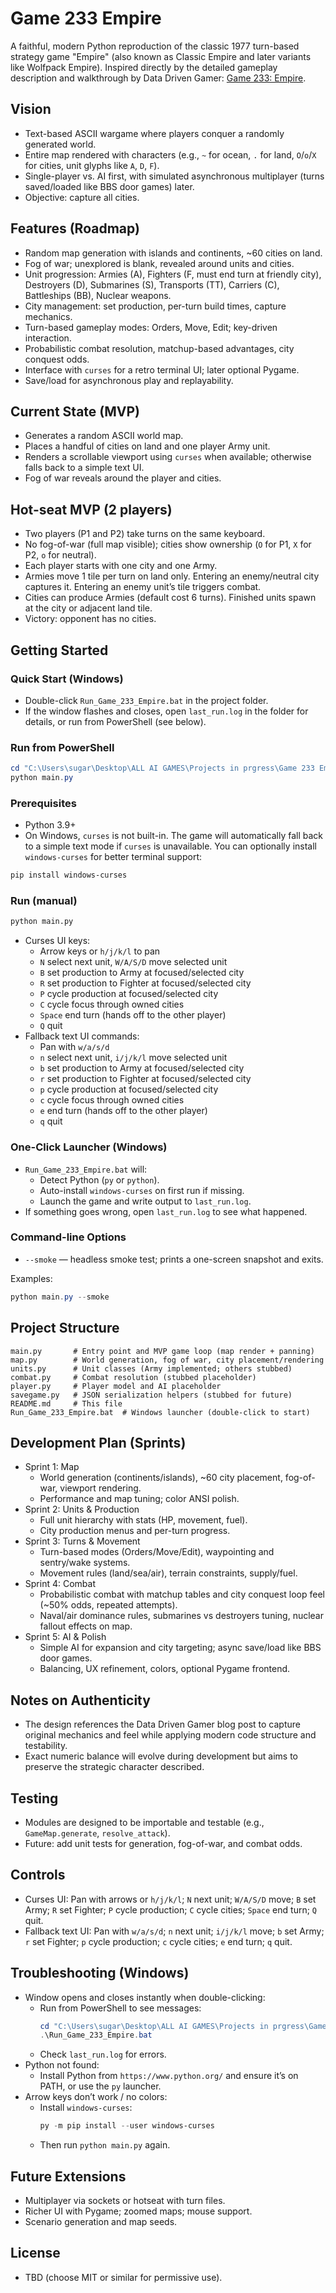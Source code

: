 # Game 233 Empire

A faithful, modern Python reproduction of the classic 1977 turn-based strategy game "Empire" (also known as Classic Empire and later variants like Wolfpack Empire). Inspired directly by the detailed gameplay description and walkthrough by Data Driven Gamer: [Game 233: Empire](https://datadrivengamer.blogspot.com/2021/01/game-233-empire.html).

## Vision
- Text-based ASCII wargame where players conquer a randomly generated world.
- Entire map rendered with characters (e.g., `~` for ocean, `.` for land, `O`/`o`/`X` for cities, unit glyphs like `A`, `D`, `F`).
- Single-player vs. AI first, with simulated asynchronous multiplayer (turns saved/loaded like BBS door games) later.
- Objective: capture all cities.

## Features (Roadmap)
- Random map generation with islands and continents, ~60 cities on land.
- Fog of war; unexplored is blank, revealed around units and cities.
- Unit progression: Armies (A), Fighters (F, must end turn at friendly city), Destroyers (D), Submarines (S), Transports (TT), Carriers (C), Battleships (BB), Nuclear weapons.
- City management: set production, per-turn build times, capture mechanics.
- Turn-based gameplay modes: Orders, Move, Edit; key-driven interaction.
- Probabilistic combat resolution, matchup-based advantages, city conquest odds.
- Interface with `curses` for a retro terminal UI; later optional Pygame.
- Save/load for asynchronous play and replayability.

## Current State (MVP)
- Generates a random ASCII world map.
- Places a handful of cities on land and one player Army unit.
- Renders a scrollable viewport using `curses` when available; otherwise falls back to a simple text UI.
- Fog of war reveals around the player and cities.

## Hot-seat MVP (2 players)
- Two players (P1 and P2) take turns on the same keyboard.
- No fog-of-war (full map visible); cities show ownership (`O` for P1, `X` for P2, `o` for neutral).
- Each player starts with one city and one Army.
- Armies move 1 tile per turn on land only. Entering an enemy/neutral city captures it. Entering an enemy unit’s tile triggers combat.
- Cities can produce Armies (default cost 6 turns). Finished units spawn at the city or adjacent land tile.
- Victory: opponent has no cities.

## Getting Started
### Quick Start (Windows)
- Double-click `Run_Game_233_Empire.bat` in the project folder.
- If the window flashes and closes, open `last_run.log` in the folder for details, or run from PowerShell (see below).

### Run from PowerShell
```powershell
cd "C:\Users\sugar\Desktop\ALL AI GAMES\Projects in prgress\Game 233 Empire"
python main.py
```

### Prerequisites
- Python 3.9+
- On Windows, `curses` is not built-in. The game will automatically fall back to a simple text mode if `curses` is unavailable. You can optionally install `windows-curses` for better terminal support:

```bash
pip install windows-curses
```

### Run (manual)
```bash
python main.py
```
- Curses UI keys:
  - Arrow keys or `h/j/k/l` to pan
  - `N` select next unit, `W/A/S/D` move selected unit
  - `B` set production to Army at focused/selected city
  - `R` set production to Fighter at focused/selected city
  - `P` cycle production at focused/selected city
  - `C` cycle focus through owned cities
  - `Space` end turn (hands off to the other player)
  - `Q` quit
- Fallback text UI commands:
  - Pan with `w/a/s/d`
  - `n` select next unit, `i/j/k/l` move selected unit
  - `b` set production to Army at focused/selected city
  - `r` set production to Fighter at focused/selected city
  - `p` cycle production at focused/selected city
  - `c` cycle focus through owned cities
  - `e` end turn (hands off to the other player)
  - `q` quit

### One-Click Launcher (Windows)
- `Run_Game_233_Empire.bat` will:
  - Detect Python (`py` or `python`).
  - Auto-install `windows-curses` on first run if missing.
  - Launch the game and write output to `last_run.log`.
- If something goes wrong, open `last_run.log` to see what happened.

### Command-line Options
- `--smoke` — headless smoke test; prints a one-screen snapshot and exits.

Examples:
```powershell
python main.py --smoke
```

## Project Structure
```
main.py       # Entry point and MVP game loop (map render + panning)
map.py        # World generation, fog of war, city placement/rendering
units.py      # Unit classes (Army implemented; others stubbed)
combat.py     # Combat resolution (stubbed placeholder)
player.py     # Player model and AI placeholder
savegame.py   # JSON serialization helpers (stubbed for future)
README.md     # This file
Run_Game_233_Empire.bat  # Windows launcher (double-click to start)
```

## Development Plan (Sprints)
- Sprint 1: Map
  - World generation (continents/islands), ~60 city placement, fog-of-war, viewport rendering.
  - Performance and map tuning; color ANSI polish.
- Sprint 2: Units & Production
  - Full unit hierarchy with stats (HP, movement, fuel).
  - City production menus and per-turn progress.
- Sprint 3: Turns & Movement
  - Turn-based modes (Orders/Move/Edit), waypointing and sentry/wake systems.
  - Movement rules (land/sea/air), terrain constraints, supply/fuel.
- Sprint 4: Combat
  - Probabilistic combat with matchup tables and city conquest loop feel (~50% odds, repeated attempts).
  - Naval/air dominance rules, submarines vs destroyers tuning, nuclear fallout effects on map.
- Sprint 5: AI & Polish
  - Simple AI for expansion and city targeting; async save/load like BBS door games.
  - Balancing, UX refinement, colors, optional Pygame frontend.

## Notes on Authenticity
- The design references the Data Driven Gamer blog post to capture original mechanics and feel while applying modern code structure and testability.
- Exact numeric balance will evolve during development but aims to preserve the strategic character described.

## Testing
- Modules are designed to be importable and testable (e.g., `GameMap.generate`, `resolve_attack`).
- Future: add unit tests for generation, fog-of-war, and combat odds.

## Controls
- Curses UI: Pan with arrows or `h/j/k/l`; `N` next unit; `W/A/S/D` move; `B` set Army; `R` set Fighter; `P` cycle production; `C` cycle cities; `Space` end turn; `Q` quit.
- Fallback text UI: Pan with `w/a/s/d`; `n` next unit; `i/j/k/l` move; `b` set Army; `r` set Fighter; `p` cycle production; `c` cycle cities; `e` end turn; `q` quit.

## Troubleshooting (Windows)
- Window opens and closes instantly when double-clicking:
  - Run from PowerShell to see messages:
    ```powershell
    cd "C:\Users\sugar\Desktop\ALL AI GAMES\Projects in prgress\Game 233 Empire"
    .\Run_Game_233_Empire.bat
    ```
  - Check `last_run.log` for errors.
- Python not found:
  - Install Python from `https://www.python.org/` and ensure it’s on PATH, or use the `py` launcher.
- Arrow keys don’t work / no colors:
  - Install `windows-curses`:
    ```powershell
    py -m pip install --user windows-curses
    ```
  - Then run `python main.py` again.

## Future Extensions
- Multiplayer via sockets or hotseat with turn files.
- Richer UI with Pygame; zoomed maps; mouse support.
- Scenario generation and map seeds.

## License
- TBD (choose MIT or similar for permissive use).
